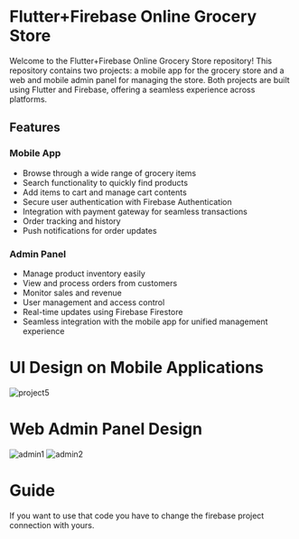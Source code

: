 # Flutter+Firebase Online Grocery Store

Welcome to the Flutter+Firebase Online Grocery Store repository! This repository contains two projects: a mobile app for the grocery store and a web and mobile admin panel for managing the store. Both projects are built using Flutter and Firebase, offering a seamless experience across platforms.

## Features

### Mobile App
- Browse through a wide range of grocery items
- Search functionality to quickly find products
- Add items to cart and manage cart contents
- Secure user authentication with Firebase Authentication
- Integration with payment gateway for seamless transactions
- Order tracking and history
- Push notifications for order updates

### Admin Panel
- Manage product inventory easily
- View and process orders from customers
- Monitor sales and revenue
- User management and access control
- Real-time updates using Firebase Firestore
- Seamless integration with the mobile app for unified management experience
  
# UI Design on Mobile Applications
![project5](https://github.com/offfahad/grocery-shopping-app/assets/19569802/8c2b528a-d78e-4fd9-9549-4f6bf01828d1)

# Web Admin Panel Design
![admin1](https://github.com/offfahad/grocery-shopping-app/assets/19569802/002c54e3-7faa-4e92-9721-16aea17b57fe)
![admin2](https://github.com/offfahad/grocery-shopping-app/assets/19569802/ac6470a2-1adf-4388-b86b-4ee0529dc0e9)

# Guide
If you want to use that code you have to change the firebase project connection with yours.


